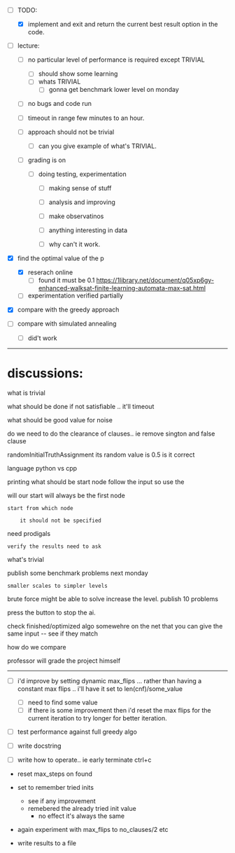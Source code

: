 - [ ] TODO:
    - [x] implement and exit and return the current best result option in the code.

- [ ] lecture: 

    - [ ] no particular level of performance is required except TRIVIAL
        - [ ] should show some learning
        - [ ] whats TRIVIAL
            - [ ] gonna get benchmark lower level on monday
    - [ ] no bugs and code run

    - [ ] timeout in range few minutes to an hour.


    - [ ] approach should not be trivial
        - [ ] can you give example of what's TRIVIAL.
    
    - [ ] grading is on
        - [ ] doing testing, experimentation
            - [ ] making sense of stuff
            - [ ] analysis and improving

            - [ ] make observatinos
            - [ ] anything interesting in data
            - [ ] why can't it work.



- [x] find the optimal value of the p
    - [x] reserach online
        - [ ] found it must be 0.1 https://1library.net/document/q05xp6gy-enhanced-walksat-finite-learning-automata-max-sat.html
    - [ ] experimentation verified partially
- [x] compare with the greedy approach
- [ ] compare with simulated annealing
    - [ ] did't work


---
# discussions:

what is trivial

what should be done if not satisfiable .. it'll timeout

what should be good value for noise

do we need to do the  clearance of clauses.. ie remove sington and false clause

randomInitialTruthAssignment its random value is 0.5 is it correct

language python vs cpp

printing what should be start node
    follow the input so use the 

will our start will always be the first node

    start from which node

        it should not be specified

need prodigals

    verify the results need to ask

what's trivial

publish some benchmark problems next monday

    smaller scales to simpler levels 


brute force might be able to solve increase the level. publish 10 problems

press the button to stop the ai.

check finished/optimized algo somewehre on the net that you can give the same input -- see if they match

how do we compare

professor will grade the project himself



---
- [ ] i'd improve by setting dynamic max_flips ... rather than having a constant max flips .. i'll have it set to len(cnf)/some_value
    - [ ] need to find some value
    - [ ] if there is some improvement then i'd reset the max flips for the current iteration to try longer for better iteration.

- [ ] test performance against full greedy algo

- [ ] write docstring
- [ ] write how to operate.. ie early terminate ctrl+c


- reset max_steps on found
- set to remember tried inits
    - see if any improvement
    - remebered the already tried init value
        - no effect it's always the same

- again experiment with max_flips to no_clauses/2 etc

- write results to a file
